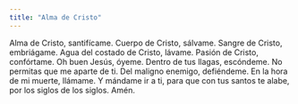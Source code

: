```yaml
---
title: "Alma de Cristo"
---
```


Alma de Cristo, santifícame. Cuerpo de Cristo, sálvame. Sangre de Cristo, embriágame. Agua del costado de Cristo, lávame. Pasión de Cristo, confórtame. Oh buen Jesús, óyeme. Dentro de tus llagas, escóndeme. No permitas que me aparte de ti. Del maligno enemigo, defiéndeme. En la hora de mi muerte, llámame. Y mándame ir a ti, para que con tus santos te alabe, por los siglos de los siglos. Amén.
